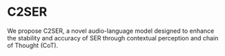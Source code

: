 # C2SER
We propose C2SER, a novel audio-language model designed to enhance the stability and accuracy of SER through contextual perception and chain of Thought (CoT).
